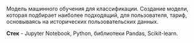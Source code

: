 Модель машинного обучения для классификации. Создание модели, которая подбирает наиболее подходящий, для пользователя, тариф, основываясь на исторических пользовательских данных. 

**Стек** - Jupyter Notebook, Python, библиотеки Pandas, Scikit-learn.
